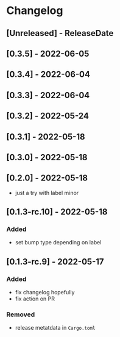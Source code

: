# Changelog

<!-- next-header -->

## [Unreleased] - ReleaseDate

## [0.3.5] - 2022-06-05

## [0.3.4] - 2022-06-04

## [0.3.3] - 2022-06-04

## [0.3.2] - 2022-05-24

## [0.3.1] - 2022-05-18

## [0.3.0] - 2022-05-18

## [0.2.0] - 2022-05-18

* just a try with label minor

## [0.1.3-rc.10] - 2022-05-18

### Added

* set bump type depending on label

## [0.1.3-rc.9] - 2022-05-17

### Added

* fix changelog hopefully
* fix action on PR

### Removed

* release metatdata in `Cargo.toml`
